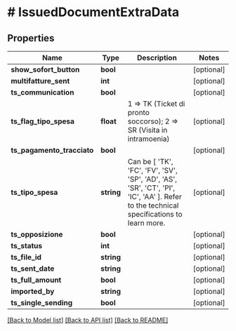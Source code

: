 # # IssuedDocumentExtraData

## Properties

Name | Type | Description | Notes
------------ | ------------- | ------------- | -------------
**show_sofort_button** | **bool** |  | [optional]
**multifatture_sent** | **int** |  | [optional]
**ts_communication** | **bool** |  | [optional]
**ts_flag_tipo_spesa** | **float** | 1 &#x3D;&gt; TK (Ticket di pronto soccorso); 2 &#x3D;&gt; SR (Visita in intramoenia) | [optional]
**ts_pagamento_tracciato** | **bool** |  | [optional]
**ts_tipo_spesa** | **string** | Can be [ &#39;TK&#39;, &#39;FC&#39;, &#39;FV&#39;, &#39;SV&#39;, &#39;SP&#39;, &#39;AD&#39;, &#39;AS&#39;, &#39;SR&#39;, &#39;CT&#39;, &#39;PI&#39;, &#39;IC&#39;, &#39;AA&#39; ]. Refer to the technical specifications to learn more. | [optional]
**ts_opposizione** | **bool** |  | [optional]
**ts_status** | **int** |  | [optional]
**ts_file_id** | **string** |  | [optional]
**ts_sent_date** | **string** |  | [optional]
**ts_full_amount** | **bool** |  | [optional]
**imported_by** | **string** |  | [optional]
**ts_single_sending** | **bool** |  | [optional]

[[Back to Model list]](../../README.md#models) [[Back to API list]](../../README.md#endpoints) [[Back to README]](../../README.md)
